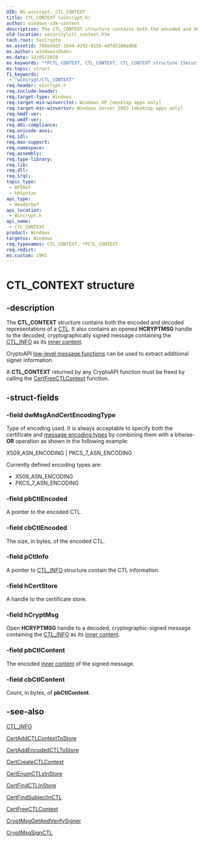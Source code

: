 ```yaml
---
UID: NS:wincrypt._CTL_CONTEXT
title: CTL_CONTEXT (wincrypt.h)
author: windows-sdk-content
description: The CTL_CONTEXT structure contains both the encoded and decoded representations of a CTL.
old-location: security\ctl_context.htm
tech.root: SecCrypto
ms.assetid: 780edddf-1b44-4292-9156-4dfd5100adb8
ms.author: windowssdkdev
ms.date: 12/05/2018
ms.keywords: "*PCTL_CONTEXT, CTL_CONTEXT, CTL_CONTEXT structure [Security], PCCTL_CONTEXT, PCCTL_CONTEXT structure pointer [Security], PCTL_CONTEXT, PCTL_CONTEXT structure pointer [Security], _crypto2_ctl_context, security.ctl_context, wincrypt/CTL_CONTEXT, wincrypt/PCCTL_CONTEXT, wincrypt/PCTL_CONTEXT"
ms.topic: struct
f1_keywords: 
 - "wincrypt/CTL_CONTEXT"
req.header: wincrypt.h
req.include-header: 
req.target-type: Windows
req.target-min-winverclnt: Windows XP [desktop apps only]
req.target-min-winversvr: Windows Server 2003 [desktop apps only]
req.kmdf-ver: 
req.umdf-ver: 
req.ddi-compliance: 
req.unicode-ansi: 
req.idl: 
req.max-support: 
req.namespace: 
req.assembly: 
req.type-library: 
req.lib: 
req.dll: 
req.irql: 
topic_type:
 - APIRef
 - kbSyntax
api_type:
 - HeaderDef
api_location:
 - Wincrypt.h
api_name:
 - CTL_CONTEXT
product: Windows
targetos: Windows
req.typenames: CTL_CONTEXT, *PCTL_CONTEXT
req.redist: 
ms.custom: 19H1
---
```


# CTL_CONTEXT structure


## -description


The <b>CTL_CONTEXT</b> structure contains both the encoded and decoded representations of a <a href="https://docs.microsoft.com/windows/desktop/SecGloss/c-gly">CTL</a>. It also contains an opened <b>HCRYPTMSG</b> handle to the decoded, cryptographically signed message containing the 
<a href="https://docs.microsoft.com/windows/desktop/api/wincrypt/ns-wincrypt-_ctl_info">CTL_INFO</a> as its <a href="https://docs.microsoft.com/windows/desktop/SecGloss/i-gly">inner content</a>.

CryptoAPI 
<a href="https://docs.microsoft.com/windows/desktop/SecCrypto/cryptography-functions">low-level message functions</a> can be used to extract additional signer information.

A <b>CTL_CONTEXT</b> returned by any CryptoAPI function must be freed by calling the 
<a href="https://docs.microsoft.com/windows/desktop/api/wincrypt/nf-wincrypt-certfreectlcontext">CertFreeCTLContext</a> function.


## -struct-fields




### -field dwMsgAndCertEncodingType

Type of encoding used. It is always acceptable to specify both the certificate and <a href="https://docs.microsoft.com/windows/desktop/SecGloss/m-gly">message encoding types</a> by combining them with a bitwise-<b>OR</b> operation as shown in the following example:

X509_ASN_ENCODING | PKCS_7_ASN_ENCODING

Currently defined encoding types are:

<ul>
<li>X509_ASN_ENCODING</li>
<li>PKCS_7_ASN_ENCODING</li>
</ul>

### -field pbCtlEncoded

A pointer to the encoded CTL.


### -field cbCtlEncoded

The size, in bytes, of the encoded CTL.


### -field pCtlInfo

A pointer to 
<a href="https://docs.microsoft.com/windows/desktop/api/wincrypt/ns-wincrypt-_ctl_info">CTL_INFO</a> structure contain the CTL information.


### -field hCertStore

A handle to the certificate store.


### -field hCryptMsg

Open <b>HCRYPTMSG</b> handle to a decoded, cryptographic-signed message containing the <a href="https://docs.microsoft.com/windows/desktop/api/wincrypt/ns-wincrypt-_ctl_info">CTL_INFO</a> as its <a href="https://docs.microsoft.com/windows/desktop/SecGloss/i-gly">inner content</a>.


### -field pbCtlContent

The encoded <a href="https://docs.microsoft.com/windows/desktop/SecGloss/i-gly">inner content</a> of the signed message.


### -field cbCtlContent

Count, in bytes, of <b>pbCtlContent</b>.


## -see-also




<a href="https://docs.microsoft.com/windows/desktop/api/wincrypt/ns-wincrypt-_ctl_info">CTL_INFO</a>



<a href="https://docs.microsoft.com/windows/desktop/api/wincrypt/nf-wincrypt-certaddctlcontexttostore">CertAddCTLContextToStore</a>



<a href="https://docs.microsoft.com/windows/desktop/api/wincrypt/nf-wincrypt-certaddencodedctltostore">CertAddEncodedCTLToStore</a>



<a href="https://docs.microsoft.com/windows/desktop/api/wincrypt/nf-wincrypt-certcreatectlcontext">CertCreateCTLContext</a>



<a href="https://docs.microsoft.com/windows/desktop/api/wincrypt/nf-wincrypt-certenumctlsinstore">CertEnumCTLsInStore</a>



<a href="https://docs.microsoft.com/windows/desktop/api/wincrypt/nf-wincrypt-certfindctlinstore">CertFindCTLInStore</a>



<a href="https://docs.microsoft.com/windows/desktop/api/wincrypt/nf-wincrypt-certfindsubjectinctl">CertFindSubjectInCTL</a>



<a href="https://docs.microsoft.com/windows/desktop/api/wincrypt/nf-wincrypt-certfreectlcontext">CertFreeCTLContext</a>



<a href="https://docs.microsoft.com/windows/desktop/api/wincrypt/nf-wincrypt-cryptmsggetandverifysigner">CryptMsgGetAndVerifySigner</a>



<a href="https://docs.microsoft.com/windows/desktop/api/wincrypt/nf-wincrypt-cryptmsgsignctl">CryptMsgSignCTL</a>
 

 

